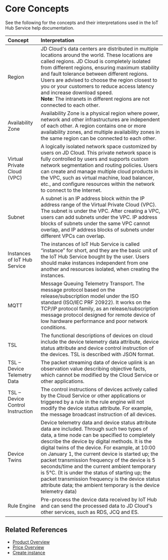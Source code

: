 # Core Concepts
See the following for the concepts and their interpretations used in the IoT Hub Service help documentation.

| Concept | Interpretation |
| :- | :- |
| Region | JD Cloud's data centers are distributed in multiple locations around the world. These locations are called regions. JD Cloud is completely isolated from different regions, ensuring maximum stability and fault tolerance between different regions. Users are advised to choose the region closest to you or your customers to reduce access latency and increase download speed. <br />**Note**: The intranets in different regions are not connected to each other.|
| Availability Zone | Availability Zone is a physical region where power, network and other infrastructures are independent of each other. A region contains one or more availability zones, and multiple availability zones in the same region can be connected to each other. |
| Virtual Private Cloud (VPC) | A logically isolated network space customized by users on JD Cloud. This private network space is fully controlled by users and supports custom network segmentation and routing policies. Users can create and manage multiple cloud products in the VPC, such as virtual machine, load balancer, etc., and configure resources within the network to connect to the Internet. |
| Subnet | A subnet is an IP address block within the IP address range of the Virtual Private Cloud (VPC). The subnet is under the VPC. After creating a VPC, users can add subnets under the VPC. IP address blocks of subnets under the same VPC cannot overlap, and IP address blocks of subnets under different VPCs can overlap. |
| Instances of IoT Hub Service | The instances of IoT Hub Service is called “instance” for short, and they are the basic unit of the IoT Hub Service bought by the user. Users should make instances independent from one another and resources isolated, when creating the instances.| 
| MQTT | Message Queuing Telemetry Transport. The message protocol based on the release/subscription model under the ISO standard (ISO/IEC PRF 20922). It works on the TCP/IP protocol family, as an release/subscription message protocol designed for remote device of low hardware performance and poor network conditions. |
| TSL | The functional descriptions of devices on cloud include the device telemetry data attribute, device status attribute and device control instruction of the devices. TSL is described with JSON format. |
| TSL – Device Telemetry Data | The packet streaming data of device uplink is an observation value describing objective facts, which cannot be modified by the Cloud Service or other applications. |
| TSL – Device Control Instruction | The control instructions of devices actively called by the Cloud Service or other applications or triggered by a rule in the rule engine will not modify the device status attribute. For example, the message broadcast instruction of all devices. |
| Device Twins | Device telemetry data and device status attribute data are included. Through such two types of data, a time node can be specified to completely describe the device by digital methods. It is the digital twins of the device. For example, at 10:00 on January 1, the current device is started up; the packet transmission frequency of the device is 5 seconds/time and the current ambient temporary is 5℃. (It is under the status of starting up; the packet transmission frequency is the device status attribute data; the ambient temporary is the device telemetry data) |
| Rule Engine | Pre-process the device data received by IoT Hub and can send the processed data to JD Cloud's other services, such as RDS, JCQ and ES. |

## Related References

- [Product Overview](../Introduction/Product-Overview.md)
- [Price Overview](../Pricing/Price-Overview.md)
- [Create instance](../Getting-Started/Create-Instance.md)

